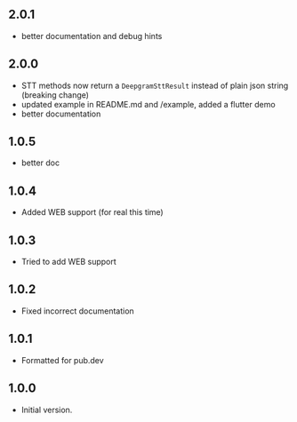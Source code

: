 ## 2.0.1
- better documentation and debug hints

## 2.0.0
- STT methods now return a `DeepgramSttResult` instead of plain json string (breaking change)
- updated example in README.md and /example, added a flutter demo
- better documentation

## 1.0.5
- better doc

## 1.0.4
- Added WEB support (for real this time)

## 1.0.3
- Tried to add WEB support

## 1.0.2
- Fixed incorrect documentation

## 1.0.1
- Formatted for pub.dev

## 1.0.0
- Initial version.
